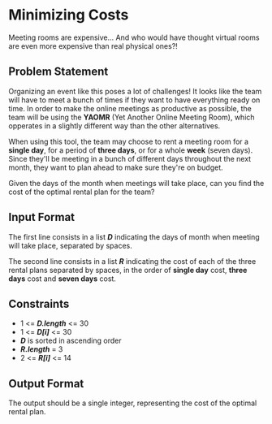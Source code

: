 # Minimizing Costs

Meeting rooms are expensive... And who would have thought virtual rooms are even more expensive than real physical ones?!

## Problem Statement

Organizing an event like this poses a lot of challenges! It looks like the team will have to meet a bunch of times if they want to have everything ready on time. In order to make the online meetings as productive as possible, the team will be using the **YAOMR** (Yet Another Online Meeting Room), which opperates in a slightly different way than the other alternatives.

When using this tool, the team may choose to rent a meeting room for a **single day**, for a period of **three days**, or for a whole **week** (seven days). Since they'll be meeting in a bunch of different days throughout the next month, they want to plan ahead to make sure they're on budget.

Given the days of the month when meetings will take place, can you find the cost of the optimal rental plan for the team?

## Input Format

The first line consists in a list ***D*** indicating the days of month when meeting will take place, separated by spaces.

The second line consists in a list ***R*** indicating the cost of each of the three rental plans separated by spaces, in the order of **single day** cost, **three days** cost and **seven days** cost.

## Constraints

- 1 <= ***D.length*** <= 30
- 1 <= ***D[i]*** <= 30
- ***D*** is sorted in ascending order
- ***R.length*** = 3
- 2 <= ***R[i]*** <= 14

## Output Format

The output should be a single integer, representing the cost of the optimal rental plan.